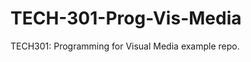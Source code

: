 TECH-301-Prog-Vis-Media
=======================

TECH301: Programming for Visual Media example repo.
